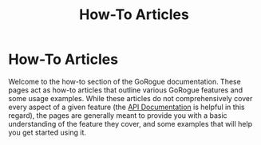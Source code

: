 ﻿---
title: How-To Articles
---

# How-To Articles
Welcome to the how-to section of the GoRogue documentation.  These pages act as how-to articles that outline various GoRogue features and some usage examples.  While these articles do not comprehensively cover every aspect of a given feature (the [API Documentation](~/api/index.md) is helpful in this regard), the pages are generally meant to provide you with a basic understanding of the feature they cover, and some examples that will help you get started using it.

